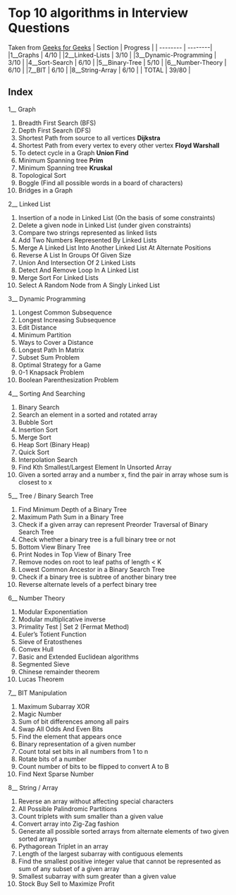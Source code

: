 # Top 10 algorithms in Interview Questions
Taken from [Geeks for Geeks](https://www.geeksforgeeks.org/top-10-algorithms-in-interview-questions/)
| Section | Progress |
| -------- | --------|
|1__Graphs |  4/10 |
|2__Linked-Lists |  3/10 |
|3__Dynamic-Programming |  3/10 |
|4__Sort-Search |  6/10 |
|5__Binary-Tree |  5/10 |
|6__Number-Theory |  6/10 |
|7__BIT |  6/10 |
|8__String-Array |  6/10 |
| TOTAL | 39/80 |
## Index
1\_\_ Graph

1. Breadth First Search (BFS)
2. Depth First Search (DFS)
3. Shortest Path from source to all vertices **Dijkstra**
4. Shortest Path from every vertex to every other vertex **Floyd Warshall**
5. To detect cycle in a Graph **Union Find**
6. Minimum Spanning tree **Prim**
7. Minimum Spanning tree **Kruskal**
8. Topological Sort
9. Boggle (Find all possible words in a board of characters)
10. Bridges in a Graph

2\_\_ Linked List

1. Insertion of a node in Linked List (On the basis of some constraints)
2. Delete a given node in Linked List (under given constraints)
3. Compare two strings represented as linked lists
4. Add Two Numbers Represented By Linked Lists
5. Merge A Linked List Into Another Linked List At Alternate Positions
6. Reverse A List In Groups Of Given Size
7. Union And Intersection Of 2 Linked Lists
8. Detect And Remove Loop In A Linked List
9. Merge Sort For Linked Lists
10. Select A Random Node from A Singly Linked List

3\_\_ Dynamic Programming

1. Longest Common Subsequence
2. Longest Increasing Subsequence
3. Edit Distance
4. Minimum Partition
5. Ways to Cover a Distance
6. Longest Path In Matrix
7. Subset Sum Problem
8. Optimal Strategy for a Game
9. 0-1 Knapsack Problem
10. Boolean Parenthesization Problem

4\_\_ Sorting And Searching

1. Binary Search
2. Search an element in a sorted and rotated array
3. Bubble Sort
4. Insertion Sort
5. Merge Sort
6. Heap Sort (Binary Heap)
7. Quick Sort
8. Interpolation Search
9. Find Kth Smallest/Largest Element In Unsorted Array
10. Given a sorted array and a number x, find the pair in array whose sum is closest to x

5\_\_ Tree / Binary Search Tree

1. Find Minimum Depth of a Binary Tree
2. Maximum Path Sum in a Binary Tree
3. Check if a given array can represent Preorder Traversal of Binary Search Tree
4. Check whether a binary tree is a full binary tree or not
5. Bottom View Binary Tree
6. Print Nodes in Top View of Binary Tree
7. Remove nodes on root to leaf paths of length < K
8. Lowest Common Ancestor in a Binary Search Tree
9. Check if a binary tree is subtree of another binary tree
10. Reverse alternate levels of a perfect binary tree

6\_\_ Number Theory

1. Modular Exponentiation
2. Modular multiplicative inverse
3. Primality Test | Set 2 (Fermat Method)
4. Euler’s Totient Function
5. Sieve of Eratosthenes
6. Convex Hull
7. Basic and Extended Euclidean algorithms
8. Segmented Sieve
9. Chinese remainder theorem
10. Lucas Theorem

7\_\_ BIT Manipulation

1. Maximum Subarray XOR
2. Magic Number
3. Sum of bit differences among all pairs
4. Swap All Odds And Even Bits
5. Find the element that appears once
6. Binary representation of a given number
7. Count total set bits in all numbers from 1 to n
8. Rotate bits of a number
9. Count number of bits to be flipped to convert A to B
10. Find Next Sparse Number

8\_\_ String / Array

1. Reverse an array without affecting special characters
2. All Possible Palindromic Partitions
3. Count triplets with sum smaller than a given value
4. Convert array into Zig-Zag fashion
5. Generate all possible sorted arrays from alternate elements of two given sorted arrays
6. Pythagorean Triplet in an array
7. Length of the largest subarray with contiguous elements
8. Find the smallest positive integer value that cannot be represented as sum of any subset of a given array
9. Smallest subarray with sum greater than a given value
10. Stock Buy Sell to Maximize Profit

